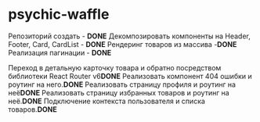 # psychic-waffle
Репозиторий создать - **DONE**
Декомпозировать компоненты на Header, Footer, Card, CardList - **DONE**
Рендеринг товаров из массива -**DONE** 
Реализация пагинации - **DONE**

Переход в детальную карточку товара и обратно посредством библиотеки
React Router v6**DONE**
Реализовать компонент 404 ошибки и роутинг на него.**DONE**
Реализовать страницу профиля и роутинг на неё**DONE**
Реализовать страницу избранных товаров и роутинг на неё.**DONE**
Подключение контекста пользователя и списка товаров.**DONE**